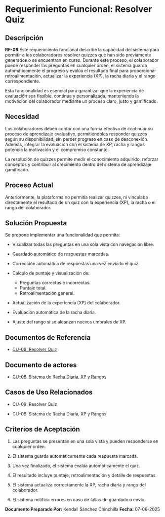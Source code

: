 # Requerimiento Funcional: Resolver Quiz
## Descripción
**RF-09** Este requerimiento funcional describe la capacidad del sistema para permitir a los colaboradores resolver quizzes que han sido previamente generados o se encuentran en curso. Durante este proceso, el colaborador puede responder las preguntas en cualquier orden, el sistema guarda automáticamente el progreso y evalúa el resultado final para proporcionar retroalimentación, actualizar la experiencia (XP), la racha diaria y el rango correspondiente.

Esta funcionalidad es esencial para garantizar que la experiencia de evaluación sea flexible, continua y personalizada, manteniendo la motivación del colaborador mediante un proceso claro, justo y gamificado.

## Necesidad
Los colaboradores deben contar con una forma efectiva de continuar su proceso de aprendizaje evaluativo, permitiéndoles responder quizzes según su disponibilidad, sin perder progreso en caso de desconexión. Además, integrar la evaluación con el sistema de XP, racha y rangos potencia la motivación y el compromiso constante.

La resolución de quizzes permite medir el conocimiento adquirido, reforzar conceptos y contribuir al crecimiento dentro del sistema de aprendizaje gamificado.

## Proceso Actual
Anteriormente, la plataforma no permitía realizar quizzes, ni vinculaba directamente el resultado de un quiz con la experiencia (XP), la racha o el rango del colaborador.

## Solución Propuesta
Se propone implementar una funcionalidad que permita:


- Visualizar todas las preguntas en una sola vista con navegación libre.

- Guardado automático de respuestas marcadas.


- Corrección automática de respuestas una vez enviado el quiz.

- Cálculo de puntaje y visualización de:

    - Preguntas correctas e incorrectas.
    - Puntaje total. 
    - Retroalimentación general.

- Actualización de la experiencia (XP) del colaborador.

- Evaluación automática de la racha diaria.

- Ajuste del rango si se alcanzan nuevos umbrales de XP.

## Documentos de Referencia
- [CU-09: Resolver Quiz](../../casos-de-uso/CU-09-resolver-quizz.md)

## Documento de actores

- [CU-08: Sistema de Racha Diaria, XP y Rangos](../../arquitectura/actores.md)

## Casos de Uso Relacionados
- CU-09: Resolver Quiz

- CU-08: Sistema de Racha Diaria, XP y Rangos

## Criterios de Aceptación

1. Las preguntas se presentan en una sola vista y pueden responderse en cualquier orden.

2. El sistema guarda automáticamente cada respuesta marcada.

3. Una vez finalizado, el sistema evalúa automáticamente el quiz.

4. El resultado incluye puntaje, retroalimentación y detalle de respuestas.

5. El sistema actualiza correctamente la XP, racha diaria y rango del colaborador.

6. El sistema notifica errores en caso de fallas de guardado o envío.

**Documento Preparado Por:** Kendall Sánchez Chinchilla
**Fecha:** 07-06-2025